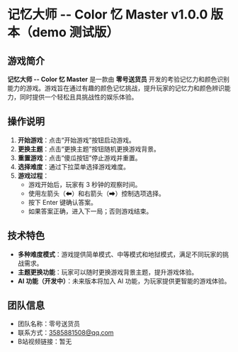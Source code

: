 # 记忆大师 -- Color 忆 Master v1.0.0 版本（demo 测试版）

## 游戏简介

**记忆大师 -- Color 忆 Master** 是一款由 **零号送货员** 开发的考验记忆力和颜色识别能力的游戏。游戏旨在通过有趣的颜色记忆挑战，提升玩家的记忆力和颜色辨识能力，同时提供一个轻松且具挑战性的娱乐体验。

## 操作说明

1. **开始游戏**：点击“开始游戏”按钮启动游戏。
2. **更换主题**：点击“更换主题”按钮随机更换游戏背景。
3. **重置游戏**：点击“傻瓜按钮”停止游戏并重置。
4. **选择难度**：通过下拉菜单选择游戏难度。
5. **游戏过程**：
   - 游戏开始后，玩家有 3 秒钟的观察时间。
   - 使用左箭头（⬅）和右箭头（➡）控制选项选择。
   - 按下 Enter 键确认答案。
   - 如果答案正确，进入下一局；否则游戏结束。

## 技术特色

- **多种难度模式**：游戏提供简单模式、中等模式和地狱模式，满足不同玩家的挑战需求。
- **主题更换功能**：玩家可以随时更换游戏背景主题，提升游戏体验。
- **AI 功能（开发中）**：未来版本将加入 AI 功能，为玩家提供更智能的游戏体验。

## 团队信息

- 团队名称：零号送货员
- 联系方式：3585881508@qq.com
- B站视频链接：暂无


